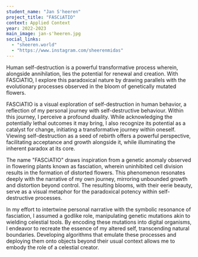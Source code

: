 ```yaml
---
student_name: "Jan S'heeren"
project_title: "FASCiATIO"
context: Applied Context
year: 2022-2023
main_image: jan-s'heeren.jpg
social_links:
  - "sheeren.world"
  - "https://www.instagram.com/sheerenmidas"
---
```

Human self-destruction is a powerful transformative process wherein, alongside annihilation, lies the potential for renewal and creation. With FASCiATIO, I explore this paradoxical nature by drawing parallels with the evolutionary processes observed in the bloom of genetically mutated flowers.

FASCiATIO is a visual exploration of self-destruction in human behavior, a reflection of my personal journey with self-destructive behaviour. Within this journey, I perceive a profound duality. While acknowledging the potentially lethal outcomes it may bring, I also recognize its potential as a catalyst for change, initiating a transformative journey within oneself. Viewing self-destruction as a seed of rebirth offers a powerful perspective, facilitating acceptance and growth alongside it, while illuminating the inherent paradox at its core.

The name "FASCiATIO" draws inspiration from a genetic anomaly observed in flowering plants known as fasciation, wherein uninhibited cell division results in the formation of distorted flowers. This phenomenon resonates deeply with the narrative of my own journey, mirroring unbounded growth and distortion beyond control. The resulting blooms, with their eerie beauty, serve as a visual metaphor for the paradoxical potency within self-destructive processes.

In my effort to intertwine personal narrative with the symbolic resonance of fasciation, I assumed a godlike role, manipulating genetic mutations akin to wielding celestial tools. By encoding these mutations into digital organisms, I endeavor to recreate the essence of my altered self, transcending natural boundaries. Developing algorithms that emulate these processes and deploying them onto objects beyond their usual context allows me to embody the role of a celestial creator. 

